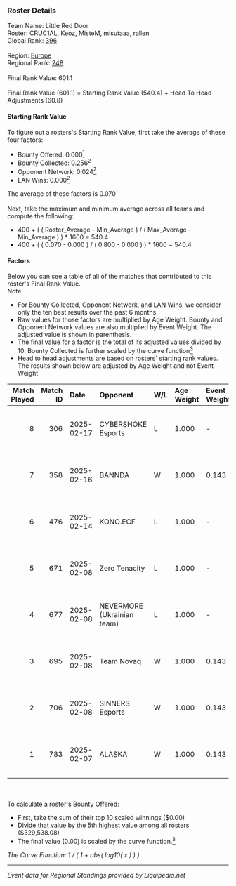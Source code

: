 ### Roster Details<br />
Team Name: Little Red Door<br />
Roster: CRUC1AL, Keoz, MisteM, misutaaa, rallen<br />
Global Rank: [396](../standings_global.md)<br />
<br />
Region: [Europe]( ../standings_europe.md)<br />
Regional Rank: [248]( ../standings_europe.md)<br />
<br />
Final Rank Value:  601.1<br />
<br />
Final Rank Value (601.1) = Starting Rank Value (540.4) + Head To Head Adjustments (60.8)<br />

#### Starting Rank Value<br />
To figure out a rosters's Starting Rank Value, first take the average of these four factors:<br />
- Bounty Offered: 0.000[<sup>1</sup>](#table2)
- Bounty Collected: 0.256[<sup>2</sup>](#table1)
- Opponent Network: 0.024[<sup>2</sup>](#table1)
- LAN Wins: 0.000[<sup>2</sup>](#table1)

The average of these factors is 0.070<br />
<br />
Next, take the maximum and minimum average across all teams and compute the following:<br />
- 400 + ( ( Roster_Average - Min_Average ) / ( Max_Average - Min_Average ) ) * 1600 = 540.4
- 400 + ( ( 0.070 - 0.000 ) / ( 0.800 - 0.000 ) ) * 1600 = 540.4


#### Factors<br />
Below you can see a table of all of the matches that contributed to this roster's Final Rank Value.<br />
Note:<br />

- For Bounty Collected, Opponent Network, and LAN Wins, we consider only the ten best results over the past 6 months.
- Raw values for those factors are multiplied by Age Weight. Bounty and Opponent Network values are also multiplied by Event Weight. The adjusted value is shown in parenthesis.
- The final value for a factor is the total of its adjusted values divided by 10. Bounty Collected is further scaled by the curve function[<sup>3</sup>](#curveFunction)
- Head to head adjustments are based on rosters' starting rank values. The results shown below are adjusted by Age Weight and not Event Weight
<span id="table1"></span><br />


| Match Played | Match ID | Date       | Opponent                   | W/L | Age Weight | Event Weight | Bounty Collected | Opponent Network | LAN Wins  | H2H Adj. | Roster                                     |
| -: | -: | :- | :- | :- | :- | :- | :- | :- | :- | -: | :- |
|            8 |      306 | 2025-02-17 | CYBERSHOKE Esports         | L   | 1.000      | -            | -                | -                | -         |    -5.30 | CRUC1AL, Keoz, MisteM, misutaaa, rallen    |
|            7 |      358 | 2025-02-16 | BANNDA                     | W   | 1.000      | 0.143        | 0.000 (0.000)    | 0.000 (0.000)    | 0 (0.000) |     7.06 | CRUC1AL, Keoz, MisteM, misutaaa, rallen    |
|            6 |      476 | 2025-02-14 | KONO.ECF                   | L   | 1.000      | -            | -                | -                | -         |   -11.75 | CRUC1AL, MisteM, misutaaa, rallen, REDSTAR |
|            5 |      671 | 2025-02-08 | Zero Tenacity              | L   | 1.000      | -            | -                | -                | -         |    -6.16 | Bymas, CacaNito, CRUC1AL, misutaaa, rallen |
|            4 |      677 | 2025-02-08 | NEVERMORE (Ukrainian team) | L   | 1.000      | -            | -                | -                | -         |    -6.89 | Bymas, CacaNito, CRUC1AL, misutaaa, rallen |
|            3 |      695 | 2025-02-08 | Team Novaq                 | W   | 1.000      | 0.143        | 0.030 (0.004)    | 0.393 (0.056)    | 0 (0.000) |    29.76 | Bymas, CacaNito, CRUC1AL, misutaaa, rallen |
|            2 |      706 | 2025-02-08 | SINNERS Esports            | W   | 1.000      | 0.143        | 0.027 (0.004)    | 0.446 (0.064)    | 0 (0.000) |    26.93 | Bymas, CacaNito, CRUC1AL, misutaaa, rallen |
|            1 |      783 | 2025-02-07 | ALASKA                     | W   | 1.000      | 0.143        | 0.031 (0.004)    | 0.867 (0.124)    | 0 (0.000) |    27.11 | Bymas, CacaNito, CRUC1AL, misutaaa, rallen |

<br />
<span id="table2"></span><br />
To calculate a roster's Bounty Offered:<br />

- First, take the sum of their top 10 scaled winnings ($0.00)
- Divide that value by the 5th highest value among all rosters ($329,538.08)
- The final value (0.00) is scaled by the curve function.[<sup>3</sup>](#curveFunction)

<span id="curveFunction"></span>_The Curve Function: 1 / ( 1 + abs( log10( x ) ) )_<br />

---
_Event data for Regional Standings provided by Liquipedia.net_<br />
